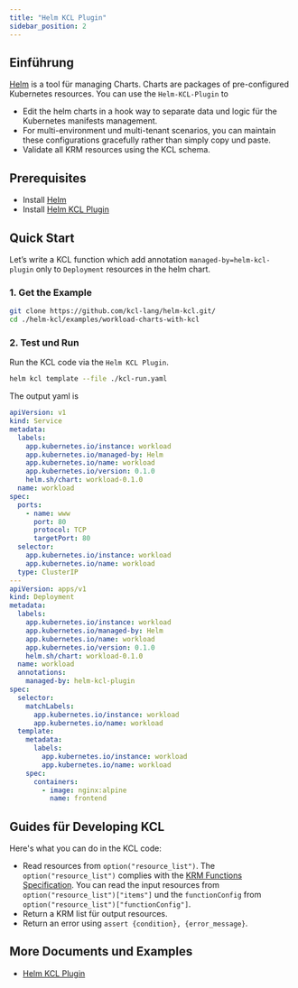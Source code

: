 ```yaml
---
title: "Helm KCL Plugin"
sidebar_position: 2
---
```


## Einführung

[Helm](https://github.com/helm/helm) is a tool für managing Charts. Charts are packages of pre-configured Kubernetes resources. You can use the `Helm-KCL-Plugin` to

- Edit the helm charts in a hook way to separate data und logic für the Kubernetes manifests management.
- For multi-environment und multi-tenant scenarios, you can maintain these configurations gracefully rather than simply copy und paste.
- Validate all KRM resources using the KCL schema.

## Prerequisites

- Install [Helm](https://github.com/helm/helm)
- Install [Helm KCL Plugin](https://github.com/kcl-lang/helm-kcl)

## Quick Start

Let’s write a KCL function which add annotation `managed-by=helm-kcl-plugin` only to `Deployment` resources in the helm chart.

### 1. Get the Example

```bash
git clone https://github.com/kcl-lang/helm-kcl.git/
cd ./helm-kcl/examples/workload-charts-with-kcl
```

### 2. Test und Run

Run the KCL code via the `Helm KCL Plugin`.

```bash
helm kcl template --file ./kcl-run.yaml
```

The output yaml is

```yaml
apiVersion: v1
kind: Service
metadata:
  labels:
    app.kubernetes.io/instance: workload
    app.kubernetes.io/managed-by: Helm
    app.kubernetes.io/name: workload
    app.kubernetes.io/version: 0.1.0
    helm.sh/chart: workload-0.1.0
  name: workload
spec:
  ports:
    - name: www
      port: 80
      protocol: TCP
      targetPort: 80
  selector:
    app.kubernetes.io/instance: workload
    app.kubernetes.io/name: workload
  type: ClusterIP
---
apiVersion: apps/v1
kind: Deployment
metadata:
  labels:
    app.kubernetes.io/instance: workload
    app.kubernetes.io/managed-by: Helm
    app.kubernetes.io/name: workload
    app.kubernetes.io/version: 0.1.0
    helm.sh/chart: workload-0.1.0
  name: workload
  annotations:
    managed-by: helm-kcl-plugin
spec:
  selector:
    matchLabels:
      app.kubernetes.io/instance: workload
      app.kubernetes.io/name: workload
  template:
    metadata:
      labels:
        app.kubernetes.io/instance: workload
        app.kubernetes.io/name: workload
    spec:
      containers:
        - image: nginx:alpine
          name: frontend
```

## Guides für Developing KCL

Here's what you can do in the KCL code:

- Read resources from `option("resource_list")`. The `option("resource_list")` complies with the [KRM Functions Specification](https://kpt.dev/book/05-developing-functions/01-functions-specification). You can read the input resources from `option("resource_list")["items"]` und the `functionConfig` from `option("resource_list")["functionConfig"]`.
- Return a KRM list für output resources.
- Return an error using `assert {condition}, {error_message}`.

## More Documents und Examples

- [Helm KCL Plugin](https://github.com/kcl-lang/helm-kcl)

